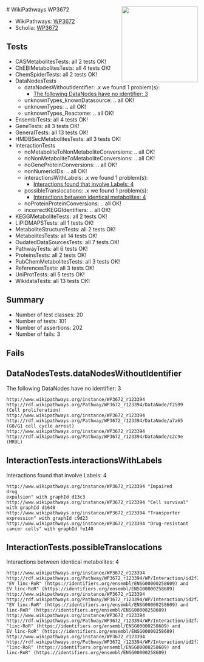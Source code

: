 <img style="float: right; width: 200px" src="https://upload.wikimedia.org/wikipedia/commons/thumb/8/83/Wplogo_with_text_500.png/640px-Wplogo_with_text_500.png" />
# WikiPathways WP3672

* WikiPathways: [WP3672](https://new.wikipathways.org/pathways/WP3672)
* Scholia: [WP3672](https://scholia.toolforge.org/wikipathways/WP3672)
## Tests
* CASMetabolitesTests: all 2 tests OK!
* ChEBIMetabolitesTests: all 4 tests OK!
* ChemSpiderTests: all 2 tests OK!
* DataNodesTests
    * dataNodesWithoutIdentifier: .x we found 1 problem(s):
        * [The following DataNodes have no identifier: 3](#d2d32fa2)
    * unknownTypes_knownDatasource: .. all OK!
    * unknownTypes: .. all OK!
    * unknownTypes_Reactome: .. all OK!
* EnsemblTests: all 4 tests OK!
* GeneTests: all 3 tests OK!
* GeneralTests: all 13 tests OK!
* HMDBSecMetabolitesTests: all 3 tests OK!
* InteractionTests
    * noMetaboliteToNonMetaboliteConversions: .. all OK!
    * noNonMetaboliteToMetaboliteConversions: .. all OK!
    * noGeneProteinConversions: .. all OK!
    * nonNumericIDs: .. all OK!
    * interactionsWithLabels: .x we found 1 problem(s):
        * [Interactions found that involve Labels: 4](#630d267b)
    * possibleTranslocations: .x we found 1 problem(s):
        * [Interactions between identical metabolites: 4](#d59038c7)
    * noProteinProteinConversions: .. all OK!
    * incorrectKEGGIdentifiers: .. all OK!
* KEGGMetaboliteTests: all 2 tests OK!
* LIPIDMAPSTests: all 1 tests OK!
* MetaboliteStructureTests: all 2 tests OK!
* MetabolitesTests: all 14 tests OK!
* OudatedDataSourcesTests: all 7 tests OK!
* PathwayTests: all 6 tests OK!
* ProteinsTests: all 2 tests OK!
* PubChemMetabolitesTests: all 3 tests OK!
* ReferencesTests: all 3 tests OK!
* UniProtTests: all 5 tests OK!
* WikidataTests: all 13 tests OK!


## Summary

* Number of test classes: 20
* Number of tests: 101
* Number of assertions: 202
* Number of fails: 3

## Fails

<a name="d2d32fa2" />

## DataNodesTests.dataNodesWithoutIdentifier

The following DataNodes have no identifier: 3
```
http://www.wikipathways.org/instance/WP3672_r123394 http://rdf.wikipathways.org/Pathway/WP3672_r123394/DataNode/f2599 (Cell proliferation)
http://www.wikipathways.org/instance/WP3672_r123394 http://rdf.wikipathways.org/Pathway/WP3672_r123394/DataNode/a7a65 (G0/G1 cell cycle arrest)
http://www.wikipathways.org/instance/WP3672_r123394 http://rdf.wikipathways.org/Pathway/WP3672_r123394/DataNode/c2c9e (MRUL)
```

<a name="630d267b" />

## InteractionTests.interactionsWithLabels

Interactions found that involve Labels: 4
```
http://www.wikipathways.org/instance/WP3672_r123394 "Impaired 
drug 
expulsion" with graphId d13c3
http://www.wikipathways.org/instance/WP3672_r123394 "Cell survival" with graphId d1648
http://www.wikipathways.org/instance/WP3672_r123394 "Transporter
expression" with graphId c9d23
http://www.wikipathways.org/instance/WP3672_r123394 "Drug-resistant
cancer cells" with graphId fe140
```

<a name="d59038c7" />

## InteractionTests.possibleTranslocations

Interactions between identical metabolites: 4
```
http://www.wikipathways.org/instance/WP3672_r123394 http://rdf.wikipathways.org/Pathway/WP3672_r123394/WP/Interaction/id2f22336e "EV linc-RoR" (https://identifiers.org/ensembl/ENSG00000258609) and 
EV linc-RoR" (https://identifiers.org/ensembl/ENSG00000258609)
http://www.wikipathways.org/instance/WP3672_r123394 http://rdf.wikipathways.org/Pathway/WP3672_r123394/WP/Interaction/id2f22336e "EV linc-RoR" (https://identifiers.org/ensembl/ENSG00000258609) and 
linc-RoR" (https://identifiers.org/ensembl/ENSG00000258609)
http://www.wikipathways.org/instance/WP3672_r123394 http://rdf.wikipathways.org/Pathway/WP3672_r123394/WP/Interaction/id2f22336e "linc-RoR" (https://identifiers.org/ensembl/ENSG00000258609) and 
EV linc-RoR" (https://identifiers.org/ensembl/ENSG00000258609)
http://www.wikipathways.org/instance/WP3672_r123394 http://rdf.wikipathways.org/Pathway/WP3672_r123394/WP/Interaction/id2f22336e "linc-RoR" (https://identifiers.org/ensembl/ENSG00000258609) and 
linc-RoR" (https://identifiers.org/ensembl/ENSG00000258609)
```

